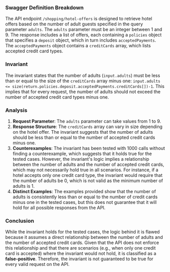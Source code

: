 ### Swagger Definition Breakdown
The API endpoint `/shopping/hotel-offers` is designed to retrieve hotel offers based on the number of adult guests specified in the query parameter `adults`. The `adults` parameter must be an integer between 1 and 9. The response includes a list of offers, each containing a `policies` object that specifies a `deposit` object, which in turn includes `acceptedPayments`. The `acceptedPayments` object contains a `creditCards` array, which lists accepted credit card types.

### Invariant
The invariant states that the number of adults (`input.adults`) must be less than or equal to the size of the `creditCards` array minus one: `input.adults <= size(return.policies.deposit.acceptedPayments.creditCards[])-1`. This implies that for every request, the number of adults should not exceed the number of accepted credit card types minus one.

### Analysis
1. **Request Parameter**: The `adults` parameter can take values from 1 to 9.
2. **Response Structure**: The `creditCards` array can vary in size depending on the hotel offer. The invariant suggests that the number of adults should be less than or equal to the number of accepted credit cards minus one.
3. **Counterexamples**: The invariant has been tested with 1000 calls without finding a counterexample, which suggests that it holds true for the tested cases. However, the invariant's logic implies a relationship between the number of adults and the number of accepted credit cards, which may not necessarily hold true in all scenarios. For instance, if a hotel accepts only one credit card type, the invariant would require that the number of adults be 0, which is not valid as the minimum number of adults is 1.
4. **Distinct Examples**: The examples provided show that the number of adults is consistently less than or equal to the number of credit cards minus one in the tested cases, but this does not guarantee that it will hold for all possible responses from the API.

### Conclusion
While the invariant holds for the tested cases, the logic behind it is flawed because it assumes a direct relationship between the number of adults and the number of accepted credit cards. Given that the API does not enforce this relationship and that there are scenarios (e.g., when only one credit card is accepted) where the invariant would not hold, it is classified as a **false-positive**. Therefore, the invariant is not guaranteed to be true for every valid request on the API.
